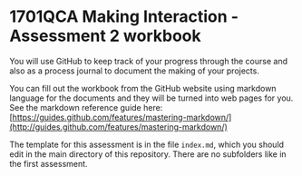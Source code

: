 # 1701QCA Making Interaction - Assessment 2 workbook

You will use GitHub to keep track of your progress through the course and also as a process journal to document the making of your projects.

You can fill out the workbook from the GitHub website using markdown language for the documents and they will be turned into web pages for you. See the markdown reference guide here: [https://guides.github.com/features/mastering-markdown/](http://guides.github.com/features/mastering-markdown/)

The template for this assessment is in the file `index.md`, which you should edit in the main directory of this repository. There are no subfolders like in the first assessment. 
